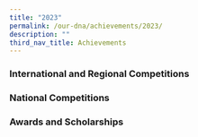 ```yaml
---
title: "2023"
permalink: /our-dna/achievements/2023/
description: ""
third_nav_title: Achievements
---
```

### **International and Regional Competitions**


### **National Competitions**


### **Awards and Scholarships**